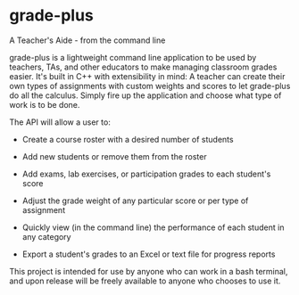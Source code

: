 # grade-plus
A Teacher's Aide - from the command line

grade-plus is a lightweight command line application to be used by teachers, TAs, and other educators to make managing
classroom grades easier. 
It's built in C++ with extensibility in mind: A teacher can create their own types of assignments
with custom weights and scores to let grade-plus do all the calculus. 
Simply fire up the application and choose what type of work is to be done.

The API will allow a user to:

   * Create a course roster with a desired number of students
   
   * Add new students or remove them from the roster
   
   * Add exams, lab exercises, or participation grades to each student's score
   
   * Adjust the grade weight of any particular score or per type of assignment

   * Quickly view (in the command line) the performance of each student in any category

   * Export a student's grades to an Excel or text file for progress reports
   
This project is intended for use by anyone who can work in a bash terminal, and upon release
will be freely available to anyone who chooses to use it.
